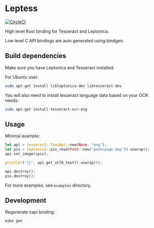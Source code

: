 Leptess
=======

[![CircleCI](https://circleci.com/gh/houqp/leptess.svg?style=svg)](https://circleci.com/gh/houqp/leptess)

High level Rust binding for Tesseract and Leptonica.

Low level C API bindings are auto generated using bindgen.


Build dependencies
------------------

Make sure you have Leptonica and Tesseract installed.

For Ubuntu user:

```bash
sudo apt-get install libleptonica-dev libtesseract-dev
```

You will also need to install tesseract language data based on your OCR needs:

```bash
sudo apt-get install tesseract-ocr-eng
```


Usage
-----

Minimal example:

```rust
let api = tesseract::TessApi::new(None, "eng");
let pix = leptonica::pix_read(Path::new("path/page.bmp")).unwrap();
api.set_image(&pix);

println!("{}", api.get_utf8_text().unwrap());

api.destroy();
pix.destroy();
```

For more examples, see `examples` directory.


Development
-----------

Regenerate capi binding:

```
make gen
```
